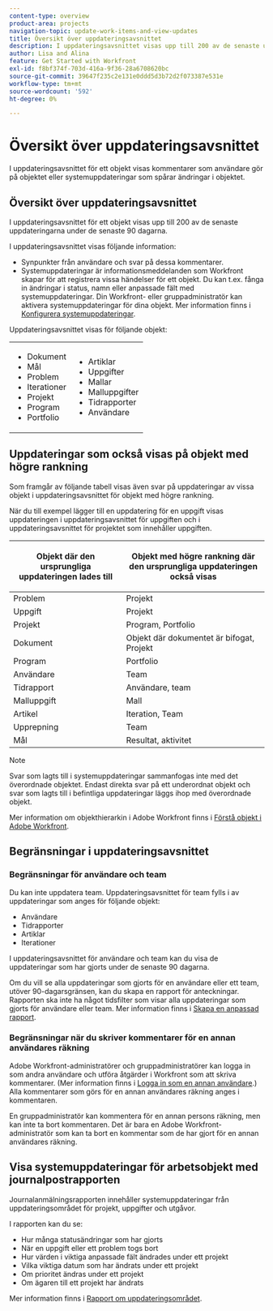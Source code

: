 ```yaml
---
content-type: overview
product-area: projects
navigation-topic: update-work-items-and-view-updates
title: Översikt över uppdateringsavsnittet
description: I uppdateringsavsnittet visas upp till 200 av de senaste uppdateringarna under de senaste 90 dagarna.
author: Lisa and Alina
feature: Get Started with Workfront
exl-id: f8bf374f-703d-416a-9f36-28a6708620bc
source-git-commit: 39647f235c2e131e0ddd5d3b72d2f073387e531e
workflow-type: tm+mt
source-wordcount: '592'
ht-degree: 0%

---
```


# Översikt över uppdateringsavsnittet

<!--take "Beta" references out when we remove the beta-->

<!--<span class="preview">The highlighted information on this page refers to functionality not yet generally available. It is available only in the Preview environment.</span> 

>[!NOTE]
>
>We are currently redesigning the Updates section of an object. You can access the new design by enabling the commenting Beta. 
Currently, the Beta is available for <span class="preview">issues</span>. 
For more information about the new commenting  experience, see [New commenting experience](../updating-work-items-and-viewing-updates/unified-commenting-experience.md). 

-->

I uppdateringsavsnittet för ett objekt visas kommentarer som användare gör på objektet eller systemuppdateringar som spårar ändringar i objektet.

## Översikt över uppdateringsavsnittet

<!--drafted for the commenting beta for issues: 
The information is organized differently in the Updates section, depending on which environment you access it from. 

###  Overview of the current Updates section 
-->

I uppdateringsavsnittet för ett objekt visas upp till 200 av de senaste uppdateringarna under de senaste 90 dagarna.

<!--drafted for the commenting beta for issues: 
The current Updates section shows the following information:

************** AND REMOVE THE SENTENCE BELOW WHEN MAKING THIS LIVE:
-->

I uppdateringsavsnittet visas följande information:

* Synpunkter från användare och svar på dessa kommentarer.
* Systemuppdateringar är informationsmeddelanden som Workfront skapar för att registrera vissa händelser för ett objekt. Du kan t.ex. fånga in ändringar i status, namn eller anpassade fält med systemuppdateringar. Din Workfront- eller gruppadministratör kan aktivera systemuppdateringar för dina objekt. Mer information finns i [Konfigurera systemuppdateringar](../../administration-and-setup/set-up-workfront/system-tracked-update-feeds/configure-system-updates.md).

Uppdateringsavsnittet visas för följande objekt:

<table style="table-layout:auto"> 
 <col> 
 <col> 
 <tbody> 
  <tr> 
   <td> 
    <ul> 
     <li>Dokument</li> 
     <li>Mål</li> 
     <li>Problem</li> 
     <li>Iterationer</li> 
     <li>Projekt</li> 
     <li>Program</li> 
     <li>Portfolio</li> 
    </ul> </td> 
   <td> 
    <ul> 
     <li>Artiklar</li> 
     <li>Uppgifter</li> 
     <li>Mallar</li> 
     <li>Malluppgifter</li> 
     <li>Tidrapporter</li> 
     <li>Användare</li> 
    </ul> </td> 
  </tr> 
 </tbody> 
</table>

<!--drafted for the commenting beta for issues: 
###  Overview of the Updates section in the Beta commenting experience

The Updates section displays information in the following tabs in the Beta commenting experience: 

* **Updates**: Displays comments made by users and replies to those comments. 
* **System Activity**: Displays system updates which are informational messages that Workfront creates to record certain events on an objects. For example, you can capture changes in status, name, or custom fields with system updates. Your Workfront or group administrator can enable system updates for your ojects. For more information, see [Configure system updates](../../administration-and-setup/set-up-workfront/system-tracked-update-feeds/configure-system-updates.md).

Currenlty, you can make comments and reply to updates using the Beta commenting experience on the following objects:

<table style="table-layout:auto"> 
 <col> 
 <col> 
 <tbody> 
  <tr> 
   <td> 
    <ul> 
     <li>Goals</li> 
     </ul> </td> 
   <td> 
    <ul> 
     <li><span class="preview">Issues</span></li> 
     </ul> </td> 
  </tr> 
 </tbody> 
</table>

>[!NOTE]
>
>The commenting experience Beta is the default current experience for goals. You must have an additional license to access Workfront Goals. For information, see [Requirements to use Workfront Goals](../../workfront-goals/goal-management/access-needed-for-wf-goals.md).
-->

## Uppdateringar som också visas på objekt med högre rankning

Som framgår av följande tabell visas även svar på uppdateringar av vissa objekt i uppdateringsavsnittet för objekt med högre rankning.

När du till exempel lägger till en uppdatering för en uppgift visas uppdateringen i uppdateringsavsnittet för uppgiften och i uppdateringsavsnittet för projektet som innehåller uppgiften.

<table style="table-layout:auto"> 
 <col> 
 <col> 
 <thead> 
  <tr> 
   <th><strong>Objekt där den ursprungliga uppdateringen lades till</strong> </th> 
   <th> <p><strong>Objekt med högre rankning där den ursprungliga uppdateringen också visas</strong> </p> </th> 
  </tr> 
 </thead> 
 <tbody> 
  <tr> 
   <td>Problem</td> 
   <td>Projekt</td> 
  </tr> 
  <tr> 
   <td>Uppgift</td> 
   <td>Projekt</td> 
  </tr> 
  <tr> 
   <td>Projekt</td> 
   <td>Program, Portfolio</td> 
  </tr> 
  <tr data-mc-conditions=""> 
   <td>Dokument </td> 
   <td>Objekt där dokumentet är bifogat, Projekt </td> 
  </tr> 
  <tr> 
   <td>Program</td> 
   <td>Portfolio</td> 
  </tr> 
  <tr> 
   <td>Användare</td> 
   <td>Team</td> 
  </tr> 
  <tr> 
   <td>Tidrapport</td> 
   <td>Användare, team</td> 
  </tr> 
  <tr> 
   <td>Malluppgift</td> 
   <td>Mall</td> 
  </tr> 
  <tr> 
   <td>Artikel</td> 
   <td>Iteration, Team</td> 
  </tr> 
  <tr> 
   <td>Upprepning</td> 
   <td>Team</td> 
  </tr>

<tr> 
   <td>Mål</td> 
   <td>Resultat, aktivitet</td> 
  </tr> 
 </tbody> 
</table>

>[!NOTE]
>
>Svar som lagts till i systemuppdateringar sammanfogas inte med det överordnade objektet. Endast direkta svar på ett underordnat objekt och svar som lagts till i befintliga uppdateringar läggs ihop med överordnade objekt.
>
>Mer information om objekthierarkin i Adobe Workfront finns i [Förstå objekt i Adobe Workfront](../../workfront-basics/navigate-workfront/workfront-navigation/understand-objects.md).

<!-- drafted for the new commenting experience for issues in beta: Add this paragraph to the note above: 
><span class="preview"> It is not possible to reply to system updates in the new commenting experience Beta. For more information, see [New commenting experience](../updating-work-items-and-viewing-updates/unified-commenting-experience.md).</span> -->

## Begränsningar i uppdateringsavsnittet

### Begränsningar för användare och team

Du kan inte uppdatera team. Uppdateringsavsnittet för team fylls i av uppdateringar som anges för följande objekt:

* Användare
* Tidrapporter
* Artiklar
* Iterationer

I uppdateringsavsnittet för användare och team kan du visa de uppdateringar som har gjorts under de senaste 90 dagarna.

Om du vill se alla uppdateringar som gjorts för en användare eller ett team, utöver 90-dagarsgränsen, kan du skapa en rapport för anteckningar. Rapporten ska inte ha något tidsfilter som visar alla uppdateringar som gjorts för användare eller team. Mer information finns i [Skapa en anpassad rapport](../../reports-and-dashboards/reports/creating-and-managing-reports/create-custom-report.md).

### Begränsningar när du skriver kommentarer för en annan användares räkning

Adobe Workfront-administratörer och gruppadministratörer kan logga in som andra användare och utföra åtgärder i Workfront som att skriva kommentarer. (Mer information finns i [Logga in som en annan användare](../../administration-and-setup/add-users/create-and-manage-users/log-in-as-another-user.md).) Alla kommentarer som görs för en annan användares räkning anges i kommentaren.

En gruppadministratör kan kommentera för en annan persons räkning, men kan inte ta bort kommentaren. Det är bara en Adobe Workfront-administratör som kan ta bort en kommentar som de har gjort för en annan användares räkning.

## Visa systemuppdateringar för arbetsobjekt med journalpostrapporten

Journalanmälningsrapporten innehåller systemuppdateringar från uppdateringsområdet för projekt, uppgifter och utgåvor.

I rapporten kan du se:

* Hur många statusändringar som har gjorts
* När en uppgift eller ett problem togs bort
* Hur värden i viktiga anpassade fält ändrades under ett projekt
* Vilka viktiga datum som har ändrats under ett projekt
* Om prioritet ändras under ett projekt
* Om ägaren till ett projekt har ändrats

Mer information finns i [Rapport om uppdateringsområdet](../../reports-and-dashboards/reports/creating-and-managing-reports/create-journal-entry-report.md).
